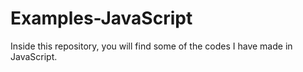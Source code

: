 # Examples-JavaScript
Inside this repository, you will find some of the codes I have made in JavaScript.
